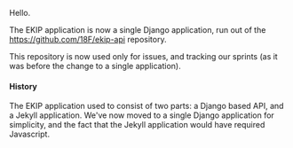 
Hello. 

The EKIP application is now a single Django application, run out of the
https://github.com/18F/ekip-api repository. 

This repository is now used only for issues, and tracking our sprints (as it
was before the change to a single application). 


#### History

The EKIP application used to consist of two parts: a Django based API, and a
Jekyll application.  We've now moved to a single Django application for
simplicity, and the fact that the Jekyll application would have required
Javascript. 

